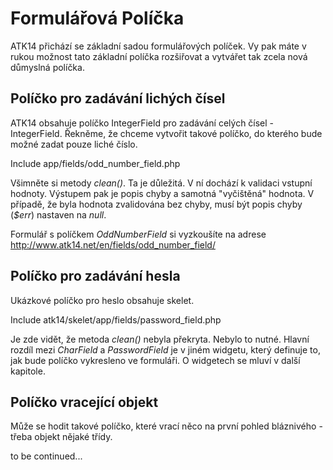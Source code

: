 Formulářová Políčka
===================

ATK14 přichází se základní sadou formulářových políček. Vy pak máte v rukou možnost tato základní políčka rozšiřovat a vytvářet tak zcela nová
důmyslná políčka.

Políčko pro zadávání lichých čísel
----------------------------------

ATK14 obsahuje políčko IntegerField pro zadávání celých čísel - IntegerField. Řekněme, že chceme vytvořit takové políčko, do kterého bude možné zadat pouze liché číslo.

Include app/fields/odd_number_field.php

Všimněte si metody *clean()*. Ta je důležitá. V ní dochází k validaci vstupní hodnoty. Výstupem pak je popis chyby a samotná "vyčištěná" hodnota. V případě, že byla hodnota zvalidována bez chyby, musí být popis chyby (*$err*) nastaven na *null*.

Formulář s políčkem *OddNumberField* si vyzkoušíte na adrese <http://www.atk14.net/en/fields/odd_number_field/>

Políčko pro zadávání hesla
--------------------------

Ukázkové políčko pro heslo obsahuje skelet.

Include atk14/skelet/app/fields/password_field.php

Je zde vidět, že metoda *clean()* nebyla překryta. Nebylo to nutné. Hlavní rozdíl mezi *CharField* a *PasswordField* je v jiném widgetu, který definuje to,
jak bude políčko vykresleno ve formuláři. O widgetech se mluví v další kapitole.

Políčko vracející objekt
------------------------

Může se hodit takové políčko, které vrací něco na první pohled bláznivého - třeba objekt nějaké třídy.

to be continued...




